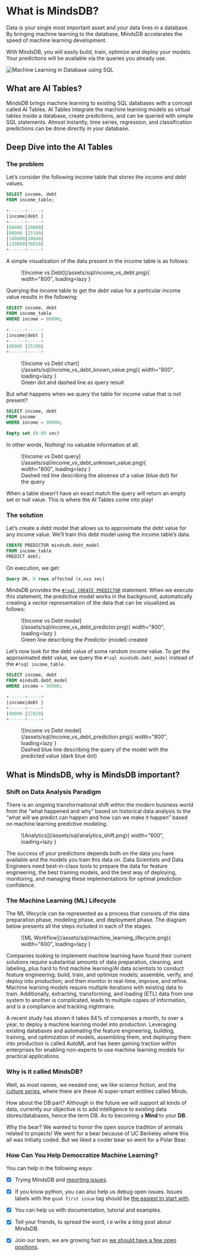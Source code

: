 # What is MindsDB?

Data is your single most important asset and your data lives in a database. By bringing machine learning to the database, MindsDB accelerates the speed of machine learning development.

With MindsDB, you will easily build, train, optimize and deploy your models. Your predictions will be available via the queries you already use.

![Machine Learning in Database using SQL](/assets/what_is_mindsdb.png)

## What are AI Tables?

MindsDB brings machine learning to existing SQL databases with a concept called AI Tables. AI Tables integrate the machine learning models as virtual tables inside a database, create predictions, and can be queried with simple SQL statements. Almost instantly, time series, regression, and classification predictions can be done directly in your database.

## Deep Dive into the AI Tables

### The problem

Let’s consider the following income table that stores the income and debt values.

```sql
SELECT income, debt 
FROM income_table;
```

```sql
+------+-----+
|income|debt |
+------+-----+
|60000 |20000|
|80000 |25100|
|100000|30040|
|120000|36010|
+------+-----+
```

A simple visualization of the data present in the income table is as follows:

<figure markdown> 
    ![Income vs Debt](/assets/sql/income_vs_debt.png){ width="800", loading=lazy  }
    <figcaption></figcaption>
</figure>



Querying the income table to get the debt value for a particular income value results in the following:

```sql
SELECT income, debt 
FROM income_table
WHERE income = 80000;
```

```sql
+------+-----+
|income|debt |
+------+-----+
|80000 |25100|
+------+-----+
```

<figure markdown> 
    ![Income vs Debt chart](/assets/sql/income_vs_debt_known_value.png){ width="800", loading=lazy  }
    <figcaption>Green dot and dashed line as query result</figcaption>
</figure>

But what happens when we query the table for income value that is not present?

```sql
SELECT income, debt
FROM income
WHERE income = 90000;
```

```sql
Empty set (0.00 sec)
```

In other words, Nothing! no valuable information at all.

<figure markdown> 
    ![Income vs Debt query](/assets/sql/income_vs_debt_unknown_value.png){ width="800", loading=lazy  }
    <figcaption>Dashed red line describing the absense of a value (blue dot) for the query</figcaption>
</figure>

When a table doesn’t have an exact match the query will return an empty set or null value. This is where the AI Tables come into play!

### The solution

Let’s create a debt model that allows us to approximate the debt value for any income value. We’ll train this debt model using the income table’s data.

```sql
CREATE PREDICTOR mindsdb.debt_model
FROM income_table 
PREDICT debt;
```

On execution, we get:

```sql
Query OK, 0 rows affected (x.xxx sec)
```

MindsDB provides the [`#!sql CREATE PREDICTOR`](/sql/create/predictor/) statement. When we execute this statement, the predictive model works in the background, automatically creating a vector representation of the data that can be visualized as follows:

<figure markdown> 
    ![Income vs Debt model](/assets/sql/income_vs_debt_predictor.png){ width="800", loading=lazy  }
    <figcaption> Green line describing the Predictor (model) created</figcaption>
</figure>

Let’s now look for the debt value of some random income value. To get the approximated debt value, we query the `#!sql mindsdb.debt_model` instead of the `#!sql income_table`.

```sql
SELECT income, debt
FROM mindsdb.debt_model 
WHERE income = 90000;
```

```sql
+------+-----+
|income|debt |
+------+-----+
|90000 |27820|
+------+-----+
```

<figure markdown> 
    ![Income vs Debt model](/assets/sql/income_vs_debt_prediction.png){ width="800", loading=lazy  }
    <figcaption> Dashed blue line describing the query of the model with the predicted value (dark blue dot) </figcaption>
</figure>

## What is MindsDB, why is MindsDB important?
### Shift on Data Analysis Paradigm

There is an ongoing transformational shift within the modern business world from the “what happened and why” based on historical data analysis to the “what will we predict can happen and how can we make it happen” based on machine learning predictive modeling.

<figure markdown> 
    ![Analytics](/assets/sql/analytics_shift.png){ width="600", loading=lazy  }
    <figcaption></figcaption>
</figure>

The success of your predictions depends both on the data you have available and the models you train this data on. Data Scientists and Data Engineers need best-in-class tools to prepare the data for feature engineering, the best training models, and the best way of deploying, monitoring, and managing these implementations for optimal prediction confidence.

### The Machine Learning (ML) Lifecycle

The ML lifecycle can be represented as a process that consists of the data preparation phase, modeling phase, and deployment phase. The diagram below presents all the steps included in each of the stages.


<figure markdown> 
    ![ML Workflow](/assets/sql/machine_learning_lifecycle.png){ width="600", loading=lazy  }
    <figcaption></figcaption>
</figure>

Companies looking to implement machine learning have found their current solutions require substantial amounts of data preparation, cleaning, and labeling, plus hard to find machine learning/AI data scientists to conduct feature engineering; build, train, and optimize models; assemble, verify, and deploy into production; and then monitor in real-time, improve, and refine. Machine learning models require multiple iterations with existing data to train. Additionally, extracting, transforming, and loading (ETL) data from one system to another is complicated, leads to multiple copies of information, and is a compliance and tracking nightmare.

A recent study has shown it takes 64% of companies a month, to over a year, to deploy a machine learning model into production. Leveraging existing databases and automating the feature engineering, building, training, and optimization of models, assembling them, and deploying them into production is called AutoML and has been gaining traction within enterprises for enabling non-experts to use machine learning models for practical applications.

### Why is it called MindsDB?

Well, as most names, we needed one, we like science fiction, and the [culture series](https://en.wikipedia.org/wiki/The_Culture_(series)), where there are these AI super-smart entities called Minds.

How about the DB part? Although in the future we will support all kinds of data, currently our objective is to add intelligence to existing data stores/databases, hence the term DB.
As to becoming a **Mind** to your **DB**.

Why the bear? We wanted to honor the open source tradition of animals related to projects! We went for a bear because of UC Berkeley where this all was initially coded. But we liked a cooler bear so went for a Polar Bear.

### How Can You Help Democratize Machine Learning?

You can help in the following ways:

- [X] Trying MindsDB and [reporting issues](https://github.com/mindsdb/mindsdb/issues/new/choose).

- [X] If you know python, you can also help us debug open issues. Issues labels with the `good first issue` tag should be [the easiest to start with](https://github.com/mindsdb/mindsdb/issues?q=is%3Aissue+is%3Aopen+label%3A%22good+first+issue%22).

- [X] You can help us with documentation, tutorial and examples.

- [X] Tell your friends, to spread the word, i.e write a blog post about MindsDB.

- [X] Join our team, we are growing fast so [we should have a few open positions](https://mindsdb.com/careers/).